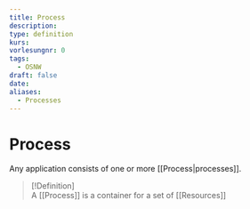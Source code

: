 ```yaml
---
title: Process
description: 
type: definition
kurs: 
vorlesungnr: 0
tags:
  - OSNW
draft: false
date: 
aliases:
  - Processes
---
```


# Process

Any application consists of one or more [[Process|processes]].

> [!Definition]  
> A [[Process]] is a container for a set of [[Resources]]